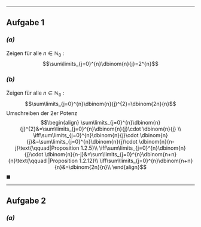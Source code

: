 
---
## Aufgabe 1
### _(a)_
Zeigen für alle $n\in\mathbb{N}_{0}$ :
$$\sum\limits_{j=0}^{n}\dbinom{n}{j}=2^{n}$$

### _(b)_
Zeigen für alle $n\in \mathbb{N_{0}}$ :
$$\sum\limits_{j=0}^{n}\dbinom{n}{j}^{2}=\dbinom{2n}{n}$$
Umschreiben der $2$er Potenz
$$\begin{align}
\sum\limits_{j=0}^{n}\dbinom{n}{j}^{2}&=\sum\limits_{j=0}^{n}\dbinom{n}{j}\cdot \dbinom{n}{j} \\
\iff\sum\limits_{j=0}^{n}\dbinom{n}{j}\cdot \dbinom{n}{j}&=\sum\limits_{j=0}^{n}\dbinom{n}{j}\cdot \dbinom{n}{n-j}\text{\qquad|Proposition 1.2.5}\\
\iff\sum\limits_{j=0}^{n}\dbinom{n}{j}\cdot \dbinom{n}{n-j}&=\sum\limits_{j=0}^{n}\dbinom{n+n}{n}\text{\qquad |Proposition 1.2.12}\\ 
\iff\sum\limits_{j=0}^{n}\dbinom{n+n}{n}&=\dbinom{2n}{n}\\
\end{align}$$
$\blacksquare$

---
## Aufgabe 2
### _(a)_
